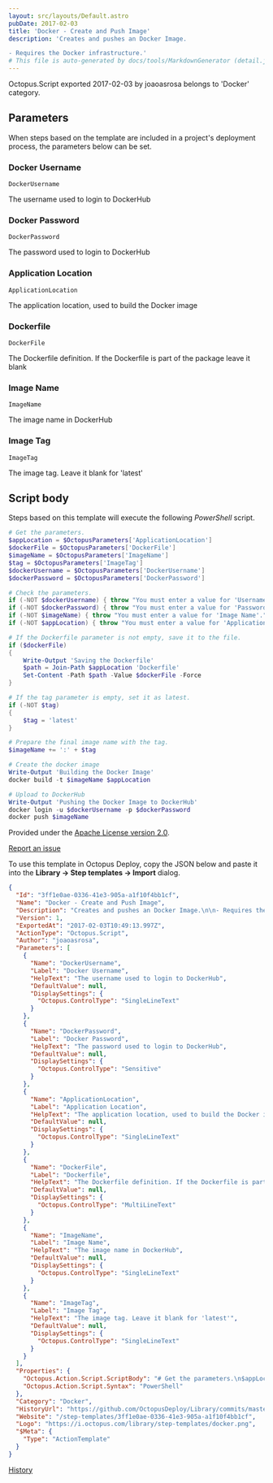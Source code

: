 ```yaml
---
layout: src/layouts/Default.astro
pubDate: 2017-02-03
title: 'Docker - Create and Push Image'
description: 'Creates and pushes an Docker Image.

- Requires the Docker infrastructure.'
# This file is auto-generated by docs/tools/MarkdownGenerator (detail.js)
---
```


Octopus.Script exported 2017-02-03 by joaoasrosa belongs to 'Docker' category.

## Parameters

When steps based on the template are included in a project's deployment process, the parameters below can be set.


<div class="param">

### Docker Username

`DockerUsername`

The username used to login to DockerHub

</div>
        
<div class="param">

### Docker Password

`DockerPassword`

The password used to login to DockerHub

</div>
        
<div class="param">

### Application Location

`ApplicationLocation`

The application location, used to build the Docker image

</div>
        
<div class="param">

### Dockerfile

`DockerFile`

The Dockerfile definition. If the Dockerfile is part of the package leave it blank

</div>
        
<div class="param">

### Image Name

`ImageName`

The image name in DockerHub

</div>
        
<div class="param">

### Image Tag

`ImageTag`

The image tag. Leave it blank for 'latest'

</div>
        

## Script body

Steps based on this template will execute the following *PowerShell* script.

```PowerShell
# Get the parameters.
$appLocation = $OctopusParameters['ApplicationLocation']
$dockerFile = $OctopusParameters['DockerFile']
$imageName = $OctopusParameters['ImageName']
$tag = $OctopusParameters['ImageTag']
$dockerUsername = $OctopusParameters['DockerUsername']
$dockerPassword = $OctopusParameters['DockerPassword']

# Check the parameters.
if (-NOT $dockerUsername) { throw "You must enter a value for 'Username'." }
if (-NOT $dockerPassword) { throw "You must enter a value for 'Password'." }
if (-NOT $imageName) { throw "You must enter a value for 'Image Name'." }
if (-NOT $appLocation) { throw "You must enter a value for 'Application Location'." }

# If the Dockerfile parameter is not empty, save it to the file.
if ($dockerFile) 
{
    Write-Output 'Saving the Dockerfile'
    $path = Join-Path $appLocation 'Dockerfile'
    Set-Content -Path $path -Value $dockerFile -Force
}

# If the tag parameter is empty, set it as latest.
if (-NOT $tag) 
{
    $tag = 'latest'
}

# Prepare the final image name with the tag.
$imageName += ':' + $tag

# Create the docker image
Write-Output 'Building the Docker Image'
docker build -t $imageName $appLocation

# Upload to DockerHub
Write-Output 'Pushing the Docker Image to DockerHub'
docker login -u $dockerUsername -p $dockerPassword
docker push $imageName
```

Provided under the [Apache License version 2.0](https://github.com/OctopusDeploy/Library/blob/master/LICENSE.txt).

[Report an issue](https://github.com/OctopusDeploy/Library/issues/new?assignees=&labels=&projects=&template=bug-report.yml&title=Issue%20with%20Docker%20-%20Create%20and%20Push%20Image&step-template=Docker%20-%20Create%20and%20Push%20Image)

<div class="get-json">

To use this template in Octopus Deploy, copy the JSON below and paste it into the **Library → Step templates → Import** dialog.

```json
{
  "Id": "3ff1e0ae-0336-41e3-905a-a1f10f4bb1cf",
  "Name": "Docker - Create and Push Image",
  "Description": "Creates and pushes an Docker Image.\n\n- Requires the Docker infrastructure.",
  "Version": 1,
  "ExportedAt": "2017-02-03T10:49:13.997Z",
  "ActionType": "Octopus.Script",
  "Author": "joaoasrosa",
  "Parameters": [
    {
      "Name": "DockerUsername",
      "Label": "Docker Username",
      "HelpText": "The username used to login to DockerHub",
      "DefaultValue": null,
      "DisplaySettings": {
        "Octopus.ControlType": "SingleLineText"
      }
    },
    {
      "Name": "DockerPassword",
      "Label": "Docker Password",
      "HelpText": "The password used to login to DockerHub",
      "DefaultValue": null,
      "DisplaySettings": {
        "Octopus.ControlType": "Sensitive"
      }
    },
    {
      "Name": "ApplicationLocation",
      "Label": "Application Location",
      "HelpText": "The application location, used to build the Docker image",
      "DefaultValue": null,
      "DisplaySettings": {
        "Octopus.ControlType": "SingleLineText"
      }
    },
    {
      "Name": "DockerFile",
      "Label": "Dockerfile",
      "HelpText": "The Dockerfile definition. If the Dockerfile is part of the package leave it blank",
      "DefaultValue": null,
      "DisplaySettings": {
        "Octopus.ControlType": "MultiLineText"
      }
    },
    {
      "Name": "ImageName",
      "Label": "Image Name",
      "HelpText": "The image name in DockerHub",
      "DefaultValue": null,
      "DisplaySettings": {
        "Octopus.ControlType": "SingleLineText"
      }
    },
    {
      "Name": "ImageTag",
      "Label": "Image Tag",
      "HelpText": "The image tag. Leave it blank for 'latest'",
      "DefaultValue": null,
      "DisplaySettings": {
        "Octopus.ControlType": "SingleLineText"
      }
    }
  ],
  "Properties": {
    "Octopus.Action.Script.ScriptBody": "# Get the parameters.\n$appLocation = $OctopusParameters['ApplicationLocation']\n$dockerFile = $OctopusParameters['DockerFile']\n$imageName = $OctopusParameters['ImageName']\n$tag = $OctopusParameters['ImageTag']\n$dockerUsername = $OctopusParameters['DockerUsername']\n$dockerPassword = $OctopusParameters['DockerPassword']\n\n# Check the parameters.\nif (-NOT $dockerUsername) { throw \"You must enter a value for 'Username'.\" }\nif (-NOT $dockerPassword) { throw \"You must enter a value for 'Password'.\" }\nif (-NOT $imageName) { throw \"You must enter a value for 'Image Name'.\" }\nif (-NOT $appLocation) { throw \"You must enter a value for 'Application Location'.\" }\n\n# If the Dockerfile parameter is not empty, save it to the file.\nif ($dockerFile) \n{\n    Write-Output 'Saving the Dockerfile'\n    $path = Join-Path $appLocation 'Dockerfile'\n    Set-Content -Path $path -Value $dockerFile -Force\n}\n\n# If the tag parameter is empty, set it as latest.\nif (-NOT $tag) \n{\n    $tag = 'latest'\n}\n\n# Prepare the final image name with the tag.\n$imageName += ':' + $tag\n\n# Create the docker image\nWrite-Output 'Building the Docker Image'\ndocker build -t $imageName $appLocation\n\n# Upload to DockerHub\nWrite-Output 'Pushing the Docker Image to DockerHub'\ndocker login -u $dockerUsername -p $dockerPassword\ndocker push $imageName",
    "Octopus.Action.Script.Syntax": "PowerShell"
  },
  "Category": "Docker",
  "HistoryUrl": "https://github.com/OctopusDeploy/Library/commits/master/step-templates//opt/buildagent/work/75443764cd38076d/step-templates/docker-create-and-push-image.json",
  "Website": "/step-templates/3ff1e0ae-0336-41e3-905a-a1f10f4bb1cf",
  "Logo": "https://i.octopus.com/library/step-templates/docker.png",
  "$Meta": {
    "Type": "ActionTemplate"
  }
}
```

[History](https://github.com/OctopusDeploy/Library/commits/master/step-templates/https://github.com/OctopusDeploy/Library/commits/master/step-templates//opt/buildagent/work/75443764cd38076d/step-templates/docker-create-and-push-image.json)

</div>
